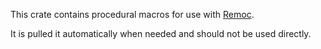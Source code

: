 This crate contains procedural macros for use with [Remoc].

It is pulled it automatically when needed and should not be used directly.

[Remoc]: https://crates.io/crates/remoc
